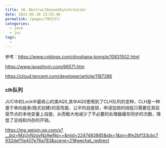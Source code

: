 ```yaml
---
title: 10、AbstractQueuedSynchronizer
date: 2022-05-30 23:55:40
permalink: /pages/f95237/
categories:
  - java
  - juc
tags:
  - 
---
```

参考：https://www.cnblogs.com/shoshana-kong/p/10831502.html

https://www.javazhiyin.com/66571.htm

https://cloud.tencent.com/developer/article/1187386


### clh队列
JUC中的Lock中最核心的类AQS,其中AQS使用到了CLH队列的变种，CLH是一种基于单向链表(隐式创建)的高性能、公平的自旋锁，申请加锁的线程只需要在其前驱节点的本地变量上自旋，从而极大地减少了不必要的处理器缓存同步的次数，降低了总线和内存的开销。


https://mp.weixin.qq.com/s?__biz=MzUyNzgyNzAwNg==&mid=2247483885&idx=1&sn=8fe2bf133cbc7932def11e407e76a783&scene=21#wechat_redirect
